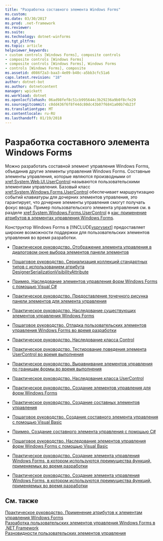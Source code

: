 ```yaml
---
title: "Разработка составного элемента Windows Forms"
ms.custom: 
ms.date: 03/30/2017
ms.prod: .net-framework
ms.reviewer: 
ms.suite: 
ms.technology: dotnet-winforms
ms.tgt_pltfrm: 
ms.topic: article
helpviewer_keywords:
- custom controls [Windows Forms], composite controls
- composite controls [Windows Forms]
- composite controls [Windows Forms], Windows Forms
- controls [Windows Forms], composite
ms.assetid: d086f2a3-baa3-4e09-b40c-a5bb3cfc51a6
caps.latest.revision: "18"
author: dotnet-bot
ms.author: dotnetcontent
manager: wpickett
ms.workload: dotnet
ms.openlocfilehash: 06ad98fef8c51cb995644c3b29236a9b0f8cfe29
ms.sourcegitcommit: c0dd436f6f8f44dc80dc43b07f6841a00b74b23f
ms.translationtype: MT
ms.contentlocale: ru-RU
ms.lasthandoff: 01/19/2018
---
```

# <a name="developing-a-composite-windows-forms-control"></a>Разработка составного элемента Windows Forms
Можно разработать составной элемент управления Windows Forms, объединив другие элементы управления Windows Forms. Составные элементы управления, которые являются производными от <xref:System.Web.UI.UserControl> называются пользовательскими элементами управления. Базовый класс <xref:System.Windows.Forms.UserControl> обеспечивает маршрутизацию событий клавиатуры для дочерних элементов управления, это гарантирует, что дочерние элементы управления смогут получать фокус ввода. Пример пользовательского элемента управления см. в разделе <xref:System.Windows.Forms.UserControl> в [как: применение атрибутов в элементах управления Windows Forms](../../../../docs/framework/winforms/controls/how-to-apply-attributes-in-windows-forms-controls.md).  
  
 Конструктор Windows Forms в [!INCLUDE[vsprvsext](../../../../includes/vsprvsext-md.md)] предоставляет широкие возможности поддержки для пользовательских элементов управления во время разработки.  
  
-   [Практическое руководство. Отображение элемента управления в диалоговом окне выбора элементов панели элементов](http://msdn.microsoft.com/library/9yxtkx75\(v=vs.110\))  
  
-   [Пошаговое руководство. Сериализация коллекций стандартных типов с использованием атрибута DesignerSerializationVisibilityAttribute](http://msdn.microsoft.com/library/ms171731\(v=vs.110\))  
  
-   [Пример. Наследование элементов управления форм Windows Forms с помощью Visual C#](http://msdn.microsoft.com/library/09476da0-8d4c-4a4c-b969-649519dfb438)  
  
-   [Практическое руководство. Предоставление точечного рисунка панели элементов для элемента управления](http://msdn.microsoft.com/library/4wk1wc0a\(v=vs.110\))  
  
-   [Практическое руководство. Наследование существующих элементов управления Windows Forms](http://msdn.microsoft.com/library/7h62478z\(v=vs.110\))  
  
-   [Пошаговое руководство. Отладка пользовательских элементов управления Windows Forms во время разработки](http://msdn.microsoft.com/library/5ytx0z24\(v=vs.110\))  
  
-   [Практическое руководство. Наследование класса Control](http://msdn.microsoft.com/library/skcysbt2\(v=vs.110\))  
  
-   [Практическое руководство. Тестирование поведения элемента UserControl во время выполнения](http://msdn.microsoft.com/library/ms171738\(v=vs.110\))  
  
-   [Практическое руководство. Выравнивание элементов управления по границам формы во время выполнения](http://msdn.microsoft.com/library/1fxyb15b\(v=vs.110\))  
  
-   [Практическое руководство. Наследование класса UserControl](http://msdn.microsoft.com/library/00ctb4z0\(v=vs.110\))  
  
-   [Практическое руководство. Создание элементов управления для форм Windows Forms](http://msdn.microsoft.com/library/bs3yhkh7\(v=vs.110\))  
  
-   [Практическое руководство. Создание составных элементов управления](http://msdn.microsoft.com/library/3sf86w5h\(v=vs.110\))  
  
-   [Пошаговое руководство. Создание составного элемента управления с помощью Visual Basic](http://msdn.microsoft.com/library/c316f119\(v=vs.110\))  
  
-   [Пример. Создание составного элемента управления с помощью C#](http://msdn.microsoft.com/library/f88481a8-c746-4a36-9479-374ce5f2e91f)  
  
-   [Пошаговое руководство. Наследование элементов управления форм Windows Forms с помощью Visual Basic](http://msdn.microsoft.com/library/w2a8y03d\(v=vs.110\))  
  
-   [Практическое руководство. Создание элемента управления Windows Forms, в котором используются преимущества функций, применяемых во время разработки](http://msdn.microsoft.com/library/307hck25\(v=vs.110\))  
  
-   [Практическое руководство. Создание элемента управления Windows Forms, в котором используются преимущества функций, применяемых во время разработки](http://msdn.microsoft.com/library/307hck25\(v=vs.120\))  
  
## <a name="see-also"></a>См. также  
 [Практическое руководство. Применение атрибутов к элементам управления Windows Forms](../../../../docs/framework/winforms/controls/how-to-apply-attributes-in-windows-forms-controls.md)  
 [Разработка пользовательских элементов управления Windows Forms в .NET Framework](../../../../docs/framework/winforms/controls/developing-custom-windows-forms-controls.md)  
 [Разновидности пользовательских элементов управления](../../../../docs/framework/winforms/controls/varieties-of-custom-controls.md)
